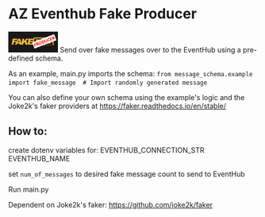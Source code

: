 # AZ Eventhub Fake Producer
<img src="logo.png" width="100">
Send over fake messages over to the EventHub using a pre-defined schema.

As an example, main.py imports the schema:
`from message_schema.example import fake_message  # Import randomly generated message`

You can also define your own schema using the example's logic and the Joke2k's faker providers at https://faker.readthedocs.io/en/stable/

## How to:
create dotenv variables for:
EVENTHUB_CONNECTION_STR
EVENTHUB_NAME

set `num_of_messages` to desired fake message count to send to EventHub

Run main.py


Dependent on Joke2k's faker: https://github.com/joke2k/faker